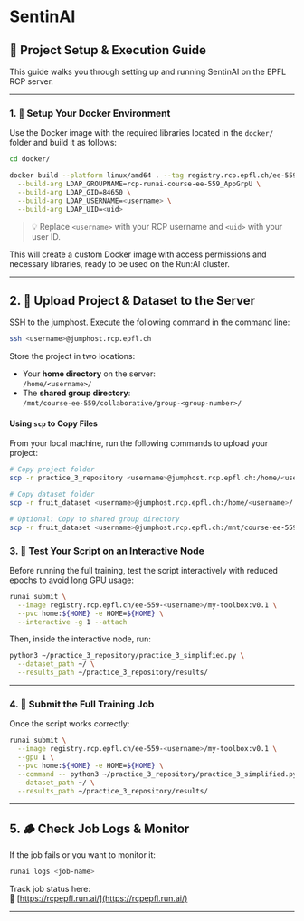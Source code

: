 # SentinAI

## 🧪 Project Setup & Execution Guide

This guide walks you through setting up and running SentinAI on the EPFL RCP server.

---

### 1. 🔧 Setup Your Docker Environment

Use the Docker image with the required libraries located in the `docker/` folder and build it as follows:

```bash
cd docker/

docker build --platform linux/amd64 . --tag registry.rcp.epfl.ch/ee-559-<username>/my-toolbox:v0.1 \
  --build-arg LDAP_GROUPNAME=rcp-runai-course-ee-559_AppGrpU \
  --build-arg LDAP_GID=84650 \
  --build-arg LDAP_USERNAME=<username> \
  --build-arg LDAP_UID=<uid>
```

> 💡 Replace `<username>` with your RCP username and `<uid>` with your user ID.

This will create a custom Docker image with access permissions and necessary libraries, ready to be used on the Run:AI cluster.

---

## 2. 📂 Upload Project & Dataset to the Server

SSH to the jumphost. Execute the following command in the command line:​
```bash
ssh <username>@jumphost.rcp.epfl.ch ​
```

Store the project in two locations:

- Your **home directory** on the server:  
  `/home/<username>/`
- The **shared group directory**:  
  `/mnt/course-ee-559/collaborative/group-<group-number>/`

#### Using `scp` to Copy Files

From your local machine, run the following commands to upload your project:

```bash
# Copy project folder
scp -r practice_3_repository <username>@jumphost.rcp.epfl.ch:/home/<username>/

# Copy dataset folder
scp -r fruit_dataset <username>@jumphost.rcp.epfl.ch:/home/<username>/

# Optional: Copy to shared group directory
scp -r fruit_dataset <username>@jumphost.rcp.epfl.ch:/mnt/course-ee-559/collaborative/group-<group-number>/
```

### 3. 🧪 Test Your Script on an Interactive Node

Before running the full training, test the script interactively with reduced epochs to avoid long GPU usage:

```bash
runai submit \
  --image registry.rcp.epfl.ch/ee-559-<username>/my-toolbox:v0.1 \
  --pvc home:${HOME} -e HOME=${HOME} \
  --interactive -g 1 --attach
```

Then, inside the interactive node, run:

```bash
python3 ~/practice_3_repository/practice_3_simplified.py \
  --dataset_path ~/ \
  --results_path ~/practice_3_repository/results/
```

---

### 4. 🚀 Submit the Full Training Job

Once the script works correctly:

```bash
runai submit \
  --image registry.rcp.epfl.ch/ee-559-<username>/my-toolbox:v0.1 \
  --gpu 1 \
  --pvc home:${HOME} -e HOME=${HOME} \
  --command -- python3 ~/practice_3_repository/practice_3_simplified.py \
  --dataset_path ~/ \
  --results_path ~/practice_3_repository/results/
```

---

## 5. 🪵 Check Job Logs & Monitor

If the job fails or you want to monitor it:

```bash
runai logs <job-name>
```

Track job status here:  
🔗 [https://rcpepfl.run.ai/](https://rcpepfl.run.ai/)

---
